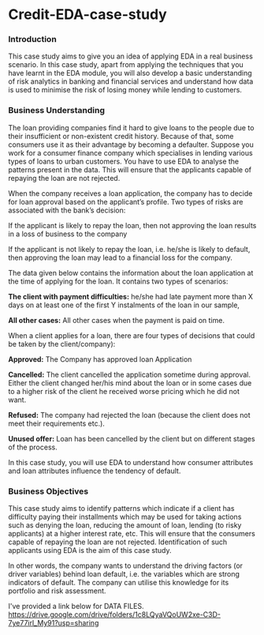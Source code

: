 # Credit-EDA-case-study
 

### Introduction
This case study aims to give you an idea of applying EDA in a real business scenario. In this case study, apart from applying the techniques that you have learnt in the EDA module, you will also develop a basic understanding of risk analytics in banking and financial services and understand how data is used to minimise the risk of losing money while lending to customers.<br>

 

### Business Understanding
The loan providing companies find it hard to give loans to the people due to their insufficient or non-existent credit history. Because of that, some consumers use it as their advantage by becoming a defaulter. Suppose you work for a consumer finance company which specialises in lending various types of loans to urban customers. You have to use EDA to analyse the patterns present in the data. This will ensure that the applicants capable of repaying the loan are not rejected.<br>

 

When the company receives a loan application, the company has to decide for loan approval based on the applicant’s profile. Two types of risks are associated with the bank’s decision:<br>

If the applicant is likely to repay the loan, then not approving the loan results in a loss of business to the company<br>

If the applicant is not likely to repay the loan, i.e. he/she is likely to default, then approving the loan may lead to a financial loss for the company.<br>

 

The data given below contains the information about the loan application at the time of applying for the loan. It contains two types of scenarios:<br>

**The client with payment difficulties:** he/she had late payment more than X days on at least one of the first Y instalments of the loan in our sample,<br>

**All other cases:** All other cases when the payment is paid on time.<br>

 

 

When a client applies for a loan, there are four types of decisions that could be taken by the client/company):<br>

**Approved:** The Company has approved loan Application<br>

**Cancelled:** The client cancelled the application sometime during approval. Either the client changed her/his mind about the loan or in some cases due to a higher risk of the client he received worse pricing which he did not want.<br>

**Refused:** The company had rejected the loan (because the client does not meet their requirements etc.).<br>

**Unused offer:**  Loan has been cancelled by the client but on different stages of the process.<br>

In this case study, you will use EDA to understand how consumer attributes and loan attributes influence the tendency of default.<br>

 

 

### Business Objectives
This case study aims to identify patterns which indicate if a client has difficulty paying their installments which may be used for taking actions such as denying the loan, reducing the amount of loan, lending (to risky applicants) at a higher interest rate, etc. This will ensure that the consumers capable of repaying the loan are not rejected. Identification of such applicants using EDA is the aim of this case study.<br>

 

In other words, the company wants to understand the driving factors (or driver variables) behind loan default, i.e. the variables which are strong indicators of default.  The company can utilise this knowledge for its portfolio and risk assessment.<br>

I've provided a link below for DATA FILES.<br>
https://drive.google.com/drive/folders/1c8LQyaVQoUW2xe-C3D-7ye77irl_My91?usp=sharing



 
